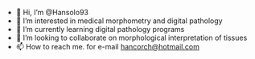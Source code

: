 - 👋 Hi, I’m @Hansolo93
- 👀 I’m interested in medical morphometry and digital pathology
- 🌱 I’m currently learning digital pathology programs
- 💞️ I’m looking to collaborate on morphological interpretation of tissues
- 📫 How to reach me. for e-mail hancorch@hotmail.com

<!---
Hansolo93/Hansolo93 is a ✨ special ✨ repository because its `README.md` (this file) appears on your GitHub profile.
You can click the Preview link to take a look at your changes.
--->
